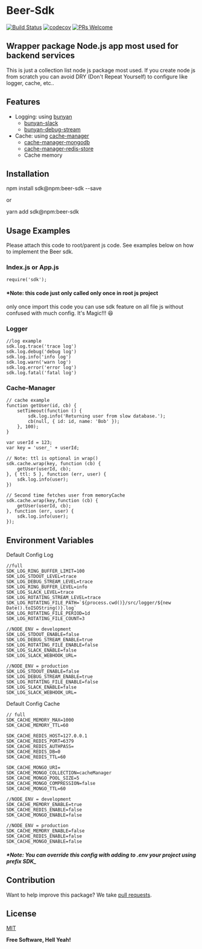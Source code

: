 # Beer-Sdk
[![Build Status](https://travis-ci.com/hunandika/beer-sdk.svg?branch=master)](https://travis-ci.com/hunandika/beer-sdk)
[![codecov](https://codecov.io/gh/hunandika/beer-sdk/branch/master/graph/badge.svg?token=1D62LYXFWD)](https://codecov.io/gh/hunandika/beer-sdk)
[![PRs Welcome](https://img.shields.io/badge/PRs-welcome-brightgreen.svg?style=flat-square)](http://makeapullrequest.com)

## Wrapper package Node.js app most used for backend services

This is just a collection list node js package most used. If you create node js from scratch you can avoid DRY (Don't Repeat Yourself) to configure like logger, cache, etc..

## Features

- Logging: using [bunyan](https://www.npmjs.com/package/bunyan)
	- [bunyan-slack](https://www.npmjs.com/package/bunyan-slack)
	- [bunyan-debug-stream](https://www.npmjs.com/package/bunyan-debug-stream)
- Cache: using [cache-manager](https://www.npmjs.com/package/cache-manager)
	- [cache-manager-mongodb](https://www.npmjs.com/package/cache-manager-mongodb)
	- [cache-manager-redis-store](https://www.npmjs.com/package/cache-manager-redis-store)
	- Cache memory

## Installation

npm install sdk@npm:beer-sdk --save

or

yarn add sdk@npm:beer-sdk

## Usage Examples

Please attach this code to root/parent js code.
See examples below on how to implement the Beer sdk.

### Index.js or App.js

    require('sdk');

#### *Note: this code just only called only once in root js project

only once import this code you can use sdk feature on all file js without confused with much config. It's Magic!!! :laughing:

### Logger

    //log example
    sdk.log.trace('trace log')
    sdk.log.debug('debug log')
    sdk.log.info('info log')
    sdk.log.warn('warn log')
    sdk.log.error('error log')
    sdk.log.fatal('fatal log')

### Cache-Manager

    // cache example
    function getUser(id, cb) {
    	setTimeout(function () {
			sdk.log.info('Returning user from slow database.');
			cb(null, { id: id, name: 'Bob' });
    	}, 100);
    }
    
    var userId = 123;
    var key = 'user_' + userId;
    
    // Note: ttl is optional in wrap()
    sdk.cache.wrap(key, function (cb) {
    	getUser(userId, cb);
    }, { ttl: 5 }, function (err, user) {
    	sdk.log.info(user);
    })
    
    // Second time fetches user from memoryCache
    sdk.cache.wrap(key,function (cb) {
    	getUser(userId, cb);
    }, function (err, user) {
    	sdk.log.info(user);
    });

## Environment Variables

Default Config Log

    //full
    SDK_LOG_RING_BUFFER_LIMIT=100
    SDK_LOG_STDOUT_LEVEL=trace
    SDK_LOG_DEBUG_STREAM_LEVEL=trace
    SDK_LOG_RING_BUFFER_LEVEL=info
    SDK_LOG_SLACK_LEVEL=trace
    SDK_LOG_ROTATING_STREAM_LEVEL=trace
    SDK_LOG_ROTATING_FILE_PATH=`${process.cwd()}/src/logger/${new  Date().toISOString()}.log`
    SDK_LOG_ROTATING_FILE_PERIOD=1d
    SDK_LOG_ROTATING_FILE_COUNT=3
    
    //NODE_ENV = development
    SDK_LOG_STDOUT_ENABLE=false
    SDK_LOG_DEBUG_STREAM_ENABLE=true
    SDK_LOG_ROTATING_FILE_ENABLE=false
    SDK_LOG_SLACK_ENABLE=false
    SDK_LOG_SLACK_WEBHOOK_URL=
    
    //NODE_ENV = production
    SDK_LOG_STDOUT_ENABLE=false
    SDK_LOG_DEBUG_STREAM_ENABLE=true
    SDK_LOG_ROTATING_FILE_ENABLE=false
    SDK_LOG_SLACK_ENABLE=false
    SDK_LOG_SLACK_WEBHOOK_URL=
    
Default Config Cache

    // full
    SDK_CACHE_MEMORY_MAX=1000
    SDK_CACHE_MEMORY_TTL=60
    
    SDK_CACHE_REDIS_HOST=127.0.0.1
    SDK_CACHE_REDIS_PORT=6379
    SDK_CACHE_REDIS_AUTHPASS=
    SDK_CACHE_REDIS_DB=0
    SDK_CACHE_REDIS_TTL=60
    
    SDK_CACHE_MONGO_URI=
    SDK_CACHE_MONGO_COLLECTION=cacheManager
    SDK_CACHE_MONGO_POOL_SIZE=5
    SDK_CACHE_MONGO_COMPRESSION=false
    SDK_CACHE_MONGO_TTL=60
      
    //NODE_ENV = development
    SDK_CACHE_MEMORY_ENABLE=true
    SDK_CACHE_REDIS_ENABLE=false
    SDK_CACHE_MONGO_ENABLE=false
      
    //NODE_ENV = production
    SDK_CACHE_MEMORY_ENABLE=false
    SDK_CACHE_REDIS_ENABLE=false
    SDK_CACHE_MONGO_ENABLE=false

##### *Note: You can override this config with adding to .env your project using prefix SDK_

## Contribution

Want to help improve this package? We take [pull requests](https://github.com/hunandika/beer-sdk/pulls).

## License

[MIT](LICENSE)

**Free Software, Hell Yeah!**